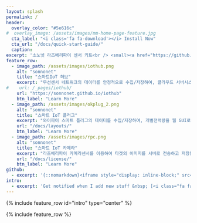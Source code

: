 ```yaml
---
layout: splash
permalink: /
header:
  overlay_color: "#5e616c"
#  overlay_image: /assets/images/mm-home-page-feature.jpg
  cta_label: "<i class='fa fa-download'></i> Install Now"
  cta_url: "/docs/quick-start-guide/"
  caption:
excerpt: '소노넷 라즈베리파이 센서 키트<br /> <small><a href="https://github.com/sonnonet/sonnonet.github.io/releases/tag/4.4.1">Latest release v1.0.1</a></small><br /><br /> {::nomarkdown}<iframe style="display: inline-block;" src="https://ghbtns.com/github-btn.html?user=mmistakes&repo=minimal-mistakes&type=star&count=true&size=large" frameborder="0" scrolling="0" width="160px" height="30px"></iframe> <iframe style="display: inline-block;" src="https://ghbtns.com/github-btn.html?user=mmistakes&repo=minimal-mistakes&type=fork&count=true&size=large" frameborder="0" scrolling="0" width="158px" height="30px"></iframe>{:/nomarkdown}'
feature_row:
  - image_path: /assets/images/iothub.png
    alt: "sonnonet"
    title: "스마트IoT 허브"
    excerpt: "무선센서 네트워크의 데이터를 안정적으로 수집/저장하여, 클라우드 서버시스템과 연동하는 스마트 IoT허브 시스템"
#    url: /_pages/iothub/
    url: "https://sonnonet.github.io/iothub"
    btn_label: "Learn More"
  - image_path: /assets/images/okplug_2.png
    alt: "sonnonet"
    title: "스마트 IoT 플러그"
    excerpt: "와이파이 스마트 플러그의 데이터를 수집/저장하여, 개별전력량을 웹 GUI로 보여주는 스마트 플러그 시스템"
    url: "/docs/layouts/"
    btn_label: "Learn More"
  - image_path: /assets/images/rpc.png
    alt: "sonnonet"
    title: "스마트 IoT 카메라"
    excerpt: "라즈베리파이 카메라센서를 이용하여 타겟의 이미지를 서버로 전송하고 저장된 이미지로 부터 특정 정보를 추출하는 스마트 카메라 시스템 "
    url: "/docs/license/"
    btn_label: "Learn More"
github:
  - excerpt: '{::nomarkdown}<iframe style="display: inline-block;" src="https://ghbtns.com/github-btn.html?user=mmistakes&repo=minimal-mistakes&type=star&count=true&size=large" frameborder="0" scrolling="0" width="160px" height="30px"></iframe> <iframe style="display: inline-block;" src="https://ghbtns.com/github-btn.html?user=mmistakes&repo=minimal-mistakes&type=fork&count=true&size=large" frameborder="0" scrolling="0" width="158px" height="30px"></iframe>{:/nomarkdown}'
intro:
  - excerpt: 'Get notified when I add new stuff &nbsp; [<i class="fa fa-twitter"></i> @sonnonet](https://twitter.com/mmistakes){: .btn .btn--twitter} [<i class="fa fa-paypal"></i> Tip Me](https://www.paypal.me/mmistakes){: .btn}'
---
```


{% include feature_row id="intro" type="center" %}

{% include feature_row %}
